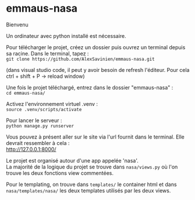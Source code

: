 # emmaus-nasa

Bienvenu

Un ordinateur avec python installé est nécessaire.

Pour télécharger le projet, créez un dossier puis ouvrez un terminal depuis sa racine. 
Dans le terminal, tapez :  
`git clone https://github.com/AlexSavinien/emmaus-nasa.git`

(dans visual studio code, il peut y avoir besoin de refresh l'éditeur. Pour cela ctrl + shift + P -> reload window)

Une fois le projet téléchargé, entrez dans le dossier "emmaus-nasa" :  
`cd emmaus-nasa/`

Activez l'environnement virtuel .venv :  
`source .venv/scripts/activate`

Pour lancer le serveur :  
`python manage.py runserver`

Vous pouvez à présent aller sur le site via l'url fournit dans le terminal. Elle devrait ressembler à cela :  
<http://127.0.0.1:8000/>
      
Le projet est organisé autour d'une app appelée 'nasa'.  
La majorité de la logique du projet se trouve dans  `nasa/views.py` où l'on trouve les deux fonctions view commentées.  

Pour le templating, on trouve dans `templates/` le container html et dans `nasa/templates/nasa/` les deux templates utilisés par les deux views.
